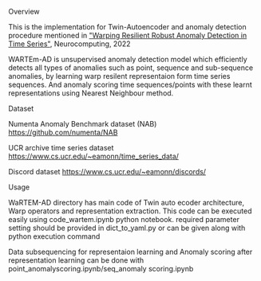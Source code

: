 Overview

This is the implementation for Twin-Autoencoder and anomaly detection procedure mentioned in 
<a href=https://www.sciencedirect.com/science/article/abs/pii/S0925231222011249>"Warping Resilient Robust Anomaly Detection in Time Series"</a>, Neurocomputing, 2022


WARTEm-AD is unsupervised anomaly detection model which efficiently detects all types of anomalies such as point, sequence and sub-sequence anomalies, by learning warp resilent representaion form time series sequences. And anomaly scoring time sequences/points with these learnt representations using Nearest Neighbour method.

Dataset

Numenta Anomaly Benchmark dataset (NAB)
https://github.com/numenta/NAB

UCR archive time series dataset
https://www.cs.ucr.edu/~eamonn/time_series_data/

Discord dataset
https://www.cs.ucr.edu/~eamonn/discords/

Usage

WaRTEM-AD directory has main code of Twin auto ecoder architecture, Warp operators and representation extraction. This code can be executed easily using code_wartem.ipynb python notebook. required parameter setting should be provided in dict_to_yaml.py or can be given along with python execution command

Data subsequencing for representaion learning and Anomaly scoring after representation learning can be done with point_anomalyscoring.ipynb/seq_anomaly scoring.ipynb
